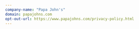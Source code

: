 ```yaml
---
company-name: "Papa John's"
domain: papajohns.com
opt-out-url: https://www.papajohns.com/privacy-policy.html
---
```





